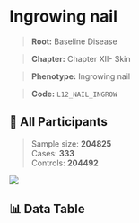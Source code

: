 # Ingrowing nail

> **Root:** Baseline Disease  

> **Chapter:** Chapter XII- Skin  

> **Phenotype:** Ingrowing nail  

> **Code:** `L12_NAIL_INGROW`

## 🧪 All Participants  
> Sample size: **204825**  
> Cases: **333**  
> Controls: **204492**
<img src="/Sensitive/Figures/ALL/Baseline/L12_NAIL_INGROW.png"/>

## 📊 Data Table
<CsvTableMRF src="/Sensitive/Data/ALL/Baseline/LG_L12_NAIL_INGROW.csv"/>

